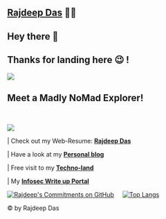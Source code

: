<a href="https://rajspeaks.github.io"> <b>Rajdeep Das</b></a> :man_technologist:
-----------------------------------------------------------------------------------------------

Hey there :wave:
-----------------------------------------------------------------------------------------------

Thanks for landing here 😉 ! 
-----------------------------------------------------------------------------------------------

<img src="https://github.com/Rajspeaks/Rajspeaks/blob/main/Capture.JPG">
<h2>Meet a Madly NoMad Explorer!</h2>
<br>

![](https://komarev.com/ghpvc/?username=Rajspeaks&color=blue&label=NO.+OF+TIMES+PEOPLE+VISITED+TO+THIS+PROFILE+TILL+NOW:+ )
 
 


 | Check out my Web-Resume: <a href="https://rajdeepdascv.netlify.app" class="button big"> <b>Rajdeep Das</b></a> 
 
 | Have a look at my <a href="https://iamrajdeep.wordpress.com" class="button big"> <b>Personal blog </b></a> 
 
 | Free visit to my <a href="https://thetechlearner.wordpress.com" class="button big"> <b> Techno-land </b></a> 

 | My <a href="https://rajdeepdascv.netlify.app" class="button big"> <b> Infosec Write up Portal </b></a> 

[![Rajdeep's Commitments on GitHub ](https://github-readme-stats.vercel.app/api?username=Rajspeaks&show_icons=true&theme=vue-dark)](https://github.com/Rajspeaks/github-readme-stats)
&nbsp; &nbsp;
[![Top Langs](https://github-readme-stats.vercel.app/api/top-langs/?username=Rajspeaks&show_icons=true&theme=vue-dark)](https://github.com/Rajspeaks/github-readme-stats)



&copy; by Rajdeep Das
